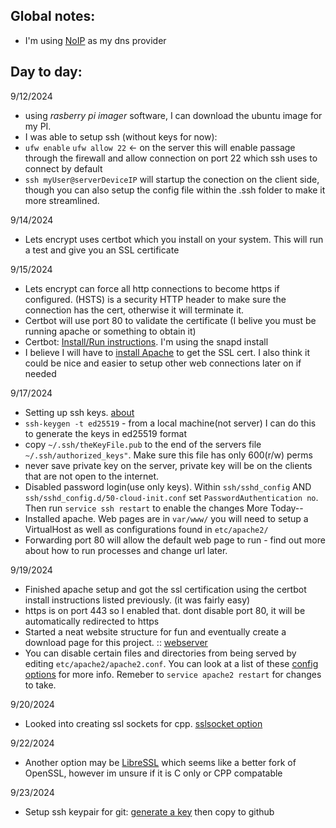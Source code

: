 ## Global notes:
- I'm using [NoIP](https://my.noip.com/dynamic-dns) as my dns provider


## Day to day:

9/12/2024
- using *rasberry pi imager* software, I can download the ubuntu image for my PI.
- I was able to setup ssh (without keys for now):
- `ufw enable` `ufw allow 22` <- on the server this will enable passage through the firewall and allow connection on port 22 which ssh uses to connect by default
- `ssh myUser@serverDeviceIP` will startup the conection on the client side, though you can also setup the config file within the .ssh folder to make it more streamlined.

9/14/2024
- Lets encrypt uses certbot which you install on your system. This will run a test and give you an SSL certificate

9/15/2024
- Lets encrypt can force all http connections to become https if configured. (HSTS) is a security HTTP header to make sure the connection has the cert, otherwise it will terminate it.
- Certbot will use port 80 to validate the certificate (I belive you must be running apache or something to obtain it)
- Certbot: [Install/Run instructions](https://www.inmotionhosting.com/support/website/ssl/lets-encrypt-ssl-ubuntu-with-certbot/#create). I'm using the snapd install
- I believe I will have to [install Apache](https://ubuntu.com/tutorials/install-and-configure-apache#1-overview) to get the SSL cert. I also think it could be nice and easier to setup other web connections later on if needed

9/17/2024
- Setting up ssh keys. [about](https://www.digitalocean.com/community/tutorials/how-to-configure-ssh-key-based-authentication-on-a-linux-server)
- `ssh-keygen -t ed25519` - from a local machine(not server) I can do this to generate the keys in ed25519 format
- copy `~/.ssh/theKeyFile.pub` to the end of the servers file `~/.ssh/authorized_keys"`. Make sure this file has only 600(r/w) perms
- never save private key on the server, private key will be on the clients that are not open to the internet.
- Disabled password login(use only keys). Within `ssh/sshd_config` AND `ssh/sshd_config.d/50-cloud-init.conf` set `PasswordAuthentication no`. Then run `service ssh restart` to enable the changes
More Today--
- Installed apache. Web pages are in `var/www/` you will need to setup a VirtualHost as well as configurations found in `etc/apache2/`
- Forwarding port 80 will allow the default web page to run - find out more about how to run processes and change url later.

9/19/2024
- Finished apache setup and got the ssl certification using the certbot install instructions listed previously. (it was fairly easy)
- https is on port 443 so I enabled that. dont disable port 80, it will be automatically redirected to https
- Started a neat website structure for fun and eventually create a download page for this project. :: [webserver](https://github.com/HoldenErnest/webserver)
- You can disable certain files and directories from being served by editing `etc/apache2/apache2.conf`. You can look at a list of these [config options](https://httpd.apache.org/docs/current/mod/core.html#directory) for more info. Remeber to `service apache2 restart` for changes to take.

9/20/2024
- Looked into creating ssl sockets for cpp. [sslsocket option](https://github.com/embeddedmz/socket-cpp)

9/22/2024
- Another option may be [LibreSSL](https://www.libressl.org/) which seems like a better fork of OpenSSL, however im unsure if it is C only or CPP compatable

9/23/2024
- Setup ssh keypair for git: [generate a key](https://docs.github.com/en/authentication/connecting-to-github-with-ssh/generating-a-new-ssh-key-and-adding-it-to-the-ssh-agent) then copy to github